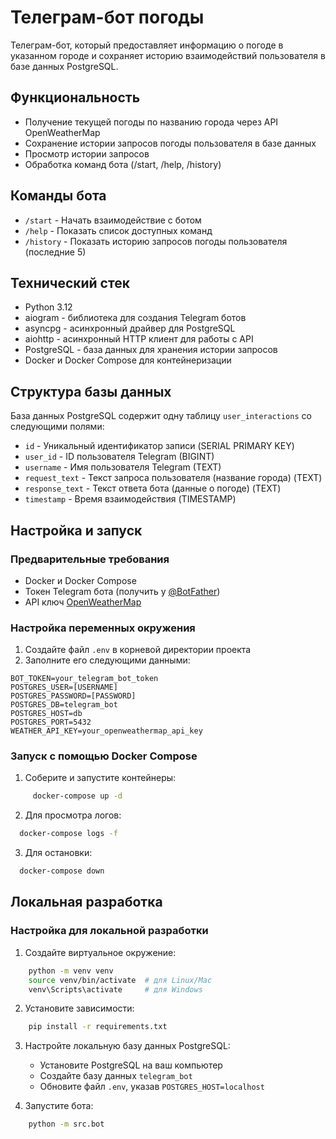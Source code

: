 # Телеграм-бот погоды

Телеграм-бот, который предоставляет информацию о погоде в указанном городе и сохраняет историю взаимодействий пользователя в базе данных PostgreSQL.

## Функциональность

- Получение текущей погоды по названию города через API OpenWeatherMap
- Сохранение истории запросов погоды пользователя в базе данных
- Просмотр истории запросов
- Обработка команд бота (/start, /help, /history)

## Команды бота

- `/start` - Начать взаимодействие с ботом
- `/help` - Показать список доступных команд
- `/history` - Показать историю запросов погоды пользователя (последние 5)

## Технический стек

- Python 3.12
- aiogram - библиотека для создания Telegram ботов
- asyncpg - асинхронный драйвер для PostgreSQL
- aiohttp - асинхронный HTTP клиент для работы с API
- PostgreSQL - база данных для хранения истории запросов
- Docker и Docker Compose для контейнеризации


## Структура базы данных

База данных PostgreSQL содержит одну таблицу `user_interactions` со следующими полями:

- `id` - Уникальный идентификатор записи (SERIAL PRIMARY KEY)
- `user_id` - ID пользователя Telegram (BIGINT)
- `username` - Имя пользователя Telegram (TEXT)
- `request_text` - Текст запроса пользователя (название города) (TEXT)
- `response_text` - Текст ответа бота (данные о погоде) (TEXT)
- `timestamp` - Время взаимодействия (TIMESTAMP)

## Настройка и запуск

### Предварительные требования

- Docker и Docker Compose
- Токен Telegram бота (получить у [@BotFather](https://t.me/BotFather))
- API ключ [OpenWeatherMap](https://openweathermap.org/api)

### Настройка переменных окружения

1. Создайте файл `.env` в корневой директории проекта
2. Заполните его следующими данными:

```
BOT_TOKEN=your_telegram_bot_token
POSTGRES_USER=[USERNAME]
POSTGRES_PASSWORD=[PASSWORD]
POSTGRES_DB=telegram_bot
POSTGRES_HOST=db
POSTGRES_PORT=5432
WEATHER_API_KEY=your_openweathermap_api_key
```

### Запуск с помощью Docker Compose

1. Соберите и запустите контейнеры:

```bash
     docker-compose up -d
```

2. Для просмотра логов:

```bash
  docker-compose logs -f
```

3. Для остановки:

```bash
  docker-compose down
```

## Локальная разработка

### Настройка для локальной разработки

1. Создайте виртуальное окружение:

```bash
    python -m venv venv
    source venv/bin/activate  # для Linux/Mac
    venv\Scripts\activate     # для Windows
```

2. Установите зависимости:

```bash
    pip install -r requirements.txt
```

3. Настройте локальную базу данных PostgreSQL:
   - Установите PostgreSQL на ваш компьютер
   - Создайте базу данных `telegram_bot`
   - Обновите файл `.env`, указав `POSTGRES_HOST=localhost`

4. Запустите бота:

```bash
    python -m src.bot
```



